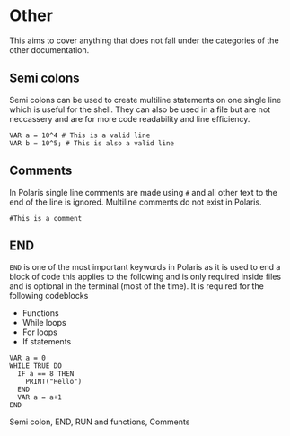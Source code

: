 # Other
This aims to cover anything that does not fall under the categories of the other documentation.

## Semi colons
Semi colons can be used to create multiline statements on one single line which is useful for the shell. They can also be used in a file but are not neccassery and are for more code readability and line efficiency.
```
VAR a = 10^4 # This is a valid line
VAR b = 10^5; # This is also a valid line
```

## Comments
In Polaris single line comments are made using `#` and all other text to the end of the line is ignored. Multiline comments do not exist in Polaris.
```
#This is a comment
```
## END
`END` is one of the most important keywords in Polaris as it is used to end a block of code this applies to the following and is only required inside files and is optional in the terminal (most of the time). 
It is required for the following codeblocks
- Functions
- While loops
- For loops
- If statements

```
VAR a = 0
WHILE TRUE DO
  IF a == 8 THEN
    PRINT("Hello")
  END
  VAR a = a+1
END
```

Semi colon,
END,
RUN and functions,
Comments
